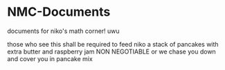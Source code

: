 # NMC-Documents
documents for niko's math corner! uwu

those who see this shall be required to feed niko a stack of pancakes with extra butter and raspberry jam
NON NEGOTIABLE
or we chase you down and cover you in pancake mix
